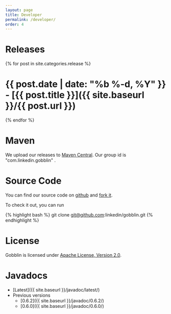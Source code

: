 ```yaml
---
layout: page
title: Developer
permalink: /developer/
order: 4
---
```


# Releases


{% for post in site.categories.release %}

# <span class="post-meta">{{ post.date | date: "%b %-d, %Y" }} - [{{ post.title }}]({{ site.baseurl }}/{{ post.url }})</span>

{% endfor %}

# Maven

We upload our releases to [Maven Central](http://search.maven.org/#search%7Cga%7C1%7Cg%3A%22com.linkedin.gobblin%22). Our group id is "com.linkedin.gobblin" .

# Source Code

You can find our source code on [github](https://github.com/linkedin/gobblin/) and [fork it](https://github.com/linkedin/gobblin#fork-destination-box).

To check it out, you can run

{% highlight bash %}
git clone git@github.com:linkedin/gobblin.git
{% endhighlight %}

# License

Gobblin is licensed under [Apache License, Version 2.0](http://www.apache.org/licenses/LICENSE-2.0).

# Javadocs

* [Latest]({{ site.baseurl }}/javadoc/latest/)
* Previous versions
  - [0.6.2]({{ site.baseurl }}/javadoc/0.6.2/)
  - [0.6.0]({{ site.baseurl }}/javadoc/0.6.0/)
